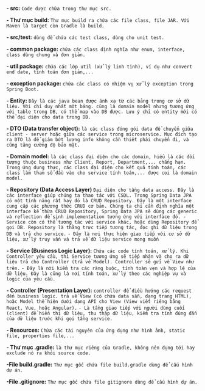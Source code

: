 **- src:** `Code được chứa trong thư mục src.`

**- Thư mục build:** `Thư mục build ra chứa các file class, file JAR. Với Maven là target còn Gradle là build.`

**- src/test:** `dùng để chứa các test class, dùng cho unit test.`

**- common package:** `chứa các class định nghĩa như enum, interface, class dùng chung và đơn giản.`

**- util package:** `chứa các lớp util (xử lý linh tinh), ví dụ như convert end date, tính toán đơn giản,...`

**- exception package:** `chứa các class có nhiệm vụ xử lý exception trong Spring Boot.`

**- Entity:**
`Đây là các java bean được ánh xạ từ các bảng trong cơ sở dữ liệu. Với chỉ duy nhất một bảng. cũng là domain model nhưng tương ứng với table trong DB, có thể map vào DB được. Lưu ý chỉ có entity mới có thể đại diện cho data trong DB.`

**- DTO (Data transfer
object):** `là các class đóng gói data để chuyển giữa client - server hoặc giữa các service trong microservice. Mục đích tạo ra DTO là để giảm bớt lượng info không cần thiết phải chuyển đi, và cũng tăng cường độ bảo mật.`

**- Domain
model:** `là các class đại diện cho các domain, hiểu là các đối tượng thuộc business như Client, Report, Department,... chẳng hạn. Trong ứng dụng thực, các class đại diện cho kết quả tính toán, các class làm tham số đầu vào cho service tính toán,... được coi là domain model.`

**- Repository (Data Access Layer)**
`Đại diện cho tầng data access. Đây là các interface giúp chúng ta thao tác với CSDL. Trong Spring Data JPA có một tính năng rất hay đó là CRUD Repository. Đây là một interface cung cấp các phương thức CRUD cơ bản. Chúng ta chỉ cần định nghĩa một interface kế thừa CRUD Repository, Spring Data JPA sẽ dùng các generic và reflection để sinh implementation tương ứng với interface đó. - Service còn có thể tương tác với service khác, hoặc dùng Repository để gọi DB. Repository là thằng trực tiếp tương tác, đọc ghi dữ liệu trong DB và trả cho service.`
`- Đây là nơi thực hiện giao tiếp với cơ sở dữ liệu, xử lý truy vấn và trả về dữ liệu service mong muốn`

**- Service (Business Logic Layer):**
`Chứa các code tính toán, xử lý. Khi Controller yêu cầu, thì Service tương ứng sẽ tiếp nhận và cho ra dữ liệu trả cho Controller (trả về Model). Controller sẽ gửi về View như trên.`
`- Đây là nới kiểm tra các ràng buộc, tính toàn vẹn và hợp lệ của dữ liệu. Đây là cũng là nơi tính toán, xử lý theo các nghiệp vụ và logic của yêu cầu.`

**- Controller (Presentation
Layer):** `controller để điều hướng các request đến business logic. trả về View (có chứa data sẵn, dạng trang HTML), hoặc Model thể hiện dưới dạng API cho View (View viết riêng bằng React, Vue, hoặc Angular).`
`- Là tầng giao tiếp với người dùng cuối (client) để hiển thị dữ liệu, thu thập dữ liệu, kiểm tra tính đúng đắn của dữ liệu trước khi gọi tầng service.`

**- Resources:** `Chứa các tài nguyên của ứng dụng như hình ảnh, static file, properties file,...`

**- Thư mục .gradle:** `là thư mục riêng của Gradle, không nên đụng tới hay exclude nó ra khỏi source code.`

**-File build.gradle:** `Thư mục gốc chứa file build.gradle dùng để cấu hình dự án.`

**-File .gitignore:** `Thư mục gốc chứa file gitignore dùng để cấu hình dự án.`



